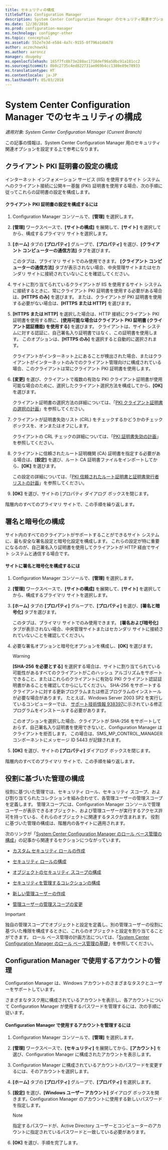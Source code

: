 ```yaml
---
title: セキュリティの構成
titleSuffix: Configuration Manager
description: System Center Configuration Manager のセキュリティ関連オプションを構成します。
ms.date: 12/30/2016
ms.prod: configuration-manager
ms.technology: configmgr-other
ms.topic: conceptual
ms.assetid: 552e7e3d-e584-4a7c-9155-0f796a14b678
author: aczechowski
ms.author: aaroncz
manager: dougeby
ms.openlocfilehash: 165f7fc0b73e288ac1718def96a50bc91a181cc2
ms.sourcegitcommit: 0b0c2735c4ed822731ae069b4cc1380e89e78933
ms.translationtype: HT
ms.contentlocale: ja-JP
ms.lasthandoff: 05/03/2018
---
```

# <a name="configure-security-in-system-center-configuration-manager"></a>System Center Configuration Manager でのセキュリティの構成

*適用対象: System Center Configuration Manager (Current Branch)*

この記事の情報は、System Center Configuration Manager 用のセキュリティ関連オプションを設定する上で参考になります。  

##  <a name="BKMK_ConfigureClientPKI"></a> クライアント PKI 証明書の設定の構成  
インターネット インフォメーション サービス (IIS) を使用するサイト システムへのクライアント接続に公開キー基盤 (PKI) 証明書を使用する場合、次の手順に従ってこれらの証明書の設定を構成します。  

#### <a name="to-configure-client-pki-certificate-settings"></a>クライアント PKI 証明書の設定を構成するには  

1.  Configuration Manager コンソールで、**[管理]** を選択します。  

2.  **[管理]** ワークスペースで、**[サイトの構成]** を展開して、**[サイト]** を選択してから、構成するプライマリ サイトを選択します。  

3.  **[ホーム]** タブの **[プロパティ]** グループで、**[プロパティ]** を選び、**[クライアント コンピューターの通信方法]** タブを選びます。  

    このタブは、プライマリ サイトでのみ使用できます。 **[クライアント コンピューターの通信方法]** タブが表示されない場合、中央管理サイトまたはセカンダリ サイトに接続されていないことを確認してください。  

4.  サイトに割り当てられているクライアントが IIS を使用するサイト システムに接続するときに、常にクライアント PKI 証明書を使用する必要がある場合は、**[HTTPS のみ]** を選びます。 または、クライアントが PKI 証明書を使用する必要がない場合は、**[HTTPS または HTTP]** を選びます。  

5.  **[HTTPS または HTTP]** を選択した場合は、HTTP 接続にクライアント PKI 証明書を使用する際に、**[使用可能な場合はクライアント PKI 証明書 (クライアント認証機能) を使用する]** を選びます。 クライアントは、サイト システムに対する認証に、自己署名入り証明書ではなく、この証明書を使用します。 このオプションは、**[HTTPS のみ]** を選択すると自動的に選択されます。  

    クライアントがインターネット上にあることが検出された場合、またはクライアントがインターネットのみでのクライアント管理向けに構成されている場合、このクライアントは常にクライアント PKI 証明書を使用します。  

6.  **[変更]** を選び、クライアントで複数の有効な PKI クライアント証明書が使用可能な場合のために、選択したクライアント選択方法を構成してから、**[OK]** を選びます。  

    クライアント証明書の選択方法の詳細については、「[PKI クライアント証明書の選択の計画](../../../core/plan-design/security/plan-for-security.md#BKMK_PlanningForClientCertificateSelection)」を参照してください。  

7.  クライアントが証明書失効リスト (CRL) をチェックするかどうかのチェック ボックスを、オンまたはオフにします。  

    クライアントの CRL チェックの詳細については、「[PKI 証明書失効の計画](../../../core/plan-design/security/plan-for-security.md#BKMK_PlanningForCRLs)」を参照してください。  

8.  クライアントに信頼されたルート証明機関 (CA) 証明書を指定する必要がある場合は、**[設定]** を選び、ルート CA 証明書ファイルをインポートしてから、**[OK]** を選びます。  

    この設定の詳細については、「[PKI 信頼されたルート証明書と証明書発行者リストの計画](../../../core/plan-design/security/plan-for-security.md#BKMK_PlanningForRootCAs)」を参照してください。  

9. **[OK]** を選び、サイトの [プロパティ ダイアログ ボックスを閉じます。  

階層内のすべてのプライマリ サイトで、この手順を繰り返します。  

##  <a name="BKMK_ConfigureSigningEncryption"></a> 署名と暗号化の構成  
サイト内のすべてのクライアントがサポートすることができるサイト システムに、最も安全な署名設定と暗号化設定を構成します。 これらの設定が特に重要になるのが、自己署名入り証明書を使用してクライアントが HTTP 経由でサイト システムと通信する場合です。  

#### <a name="to-configure-signing-and-encryption-for-a-site"></a>サイトに署名と暗号化を構成するには  

1.  Configuration Manager コンソールで、**[管理]** を選択します。  

2.  **[管理]** ワークスペースで、**[サイトの構成]** を展開して、**[サイト]** を選択してから、構成するプライマリ サイトを選択します。  

3.  **[ホーム]** タブの **[プロパティ]** グループで、**[プロパティ]** を選び、**[署名と暗号化]** タブを選びます。  

    このタブは、プライマリ サイトでのみ使用できます。 **[署名および暗号化]** タブが表示されない場合、中央管理サイトまたはセカンダリ サイトに接続されていないことを確認してください。  

4.  必要な署名オプションと暗号化オプションを構成し、**[OK]** を選びます。  

    > [!WARNING]  
    >  **[SHA-256 を必要とする]** を選択する場合は、サイトに割り当てられている可能性があるすべてのクライアントがこのハッシュ アルゴリズムをサポートできること、またはこれらのクライアントに有効な PKI クライアント認証証明書があることを確認してからにしてください。 SHA-256 をサポートするクライアントに対する更新プログラムまたは修正プログラムのインストールが必要な場合があります。 たとえば、Windows Server 2003 SP2 を実行しているコンピューターでは、 [サポート技術情報 938397](http://go.microsoft.com/fwlink/p/?LinkId=226666)に示されている修正プログラムをインストールする必要があります。  
    >   
    >  このオプションを選択した場合、クライアントが SHA-256 をサポートしておらず、自己署名入り証明書を使用できないと、Configuration Manager はクライアントを拒否します。 この場合は、SMS_MP_CONTROL_MANAGER コンポーネントにメッセージ ID 5443 が記録されます。  

5.  **[OK]** を選び、サイトの **[プロパティ]** ダイアログ ボックスを閉じます。  

階層内のすべてのプライマリ サイトで、この手順を繰り返します。  

##  <a name="BKMK_ConfigureRBA"></a> 役割に基づいた管理の構成  
役割に基づいた管理では、セキュリティ ロール、セキュリティ スコープ、および割り当てられたコレクションを組み合わせて、各管理ユーザーの管理スコープを定義します。 管理スコープには、Configuration Manager コンソールで管理ユーザーが表示できるオブジェクト、および管理ユーザーが実行するアクセス許可を持っている、それらのオブジェクトに関連するタスクが含まれます。 役割に基づいた管理の構成は、階層内の各サイトに適用されます。  

次のリンクが「[System Center Configuration Manager のロール ベース管理の構成](../../../core/servers/deploy/configure/configure-role-based-administration.md)」の記事から関連するセクションにつながっています。  

-   [カスタム セキュリティ ロールの作成](../../../core/servers/deploy/configure/configure-role-based-administration.md#BKMK_CreateSecRole)  

-   [セキュリティ ロールの構成](../../../core/servers/deploy/configure/configure-role-based-administration.md#BKMK_ConfigSecRole)  

-   [オブジェクトのセキュリティ スコープの構成](../../../core/servers/deploy/configure/configure-role-based-administration.md#BKMK_ConfigSecScope)  

-   [セキュリティを管理するコレクションの構成](../../../core/servers/deploy/configure/configure-role-based-administration.md#BKMK_ConfigColl)  

-   [新しい管理ユーザーの作成](../../../core/servers/deploy/configure/configure-role-based-administration.md#BKMK_Create_AdminUser)  

-   [管理ユーザーの管理スコープの変更](../../../core/servers/deploy/configure/configure-role-based-administration.md#BKMK_ModAdminUser)  

> [!IMPORTANT]  
>  独自の管理スコープでオブジェクトと設定を定義し、別の管理ユーザーの役割に基づいた権限を構成するときに、これらのオブジェクトと設定を割り当てることができます。 ロール ベース管理の計画方法については、「[System Center Configuration Manager のロール ベース管理の基礎](../../../core/understand/fundamentals-of-role-based-administration.md)」を参照してください。  

##  <a name="BKMK_ManageAccounts"></a> Configuration Manager で使用するアカウントの管理  
Configuration Manager は、Windows アカウントのさまざまなタスクとユーザーをサポートしています。  

さまざまなタスク用に構成されているアカウントを表示し、各アカウントについて Configuration Manager が使用するパスワードを管理するには、次の手順に従います。  

#### <a name="to-manage-accounts-that-are-used-by-configuration-manager"></a>Configuration Manager で使用するアカウントを管理するには  

1.  Configuration Manager コンソールで、**[管理]** を選択します。  

2.  **[管理]** ワークスペースで、**[セキュリティ]** を展開してから、**[アカウント]** を選び、Configuration Manager に構成されたアカウントを表示します。  

3.  Configuration Manager に構成されているアカウントのパスワードを変更するには、そのアカウントを選択します。  

4.  **[ホーム]** タブの **[プロパティ]** グループで、**[プロパティ]** を選択します。  

5.  **[設定]** を選び、**[Windows ユーザー アカウント]** ダイアログ ボックスを開きます。Configuration Manager のアカウントに使用する新しいパスワードを指定します。  

    > [!NOTE]  
    >  指定するパスワードが、Active Directory ユーザーとコンピューターのアカウントに指定されているパスワードと一致している必要があります。  

6.  **[OK]** を選び、手順を完了します。  
